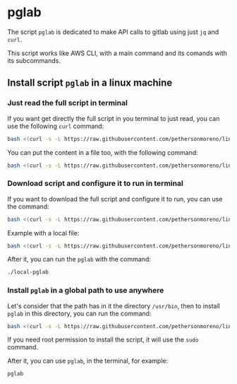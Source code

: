 # pglab

The script `pglab` is dedicated to make API calls to gitlab using just `jq` and `curl`.

This script works like AWS CLI, with a main command and its comands with its subcommands.

## Install script `pglab` in a linux machine


### Just read the full script in terminal

If you want get directly the full script in you terminal to just read, you can use the following `curl` command:

```sh
bash <(curl -s -L https://raw.githubusercontent.com/pethersonmoreno/linux-scripts/master/gitlab/bin/get-pglab)
```

You can put the content in a file too, with the following command:

```sh
bash <(curl -s -L https://raw.githubusercontent.com/pethersonmoreno/linux-scripts/master/gitlab/bin/get-pglab) > you-destiny-file
```

### Download script and configure it to run in terminal

If you want to download the full script and configure it to run, you can use the command:

```sh
bash <(curl -s -L https://raw.githubusercontent.com/pethersonmoreno/linux-scripts/master/gitlab/bin/get-pglab) your-desity-file
```

Example with a local file:

```sh
bash <(curl -s -L https://raw.githubusercontent.com/pethersonmoreno/linux-scripts/master/gitlab/bin/get-pglab) local-pglab
```

After it, you can run the `pglab` with the command:

```sh
./local-pglab
```

### Install `pglab` in a global path to use anywhere

Let's consider that the path has in it the directory `/usr/bin`, then to install `pglab` in this directory, you can run the command:

```sh
bash <(curl -s -L https://raw.githubusercontent.com/pethersonmoreno/linux-scripts/master/gitlab/bin/get-pglab) /usr/bin/pglab
```

If you need root permission to install the script, it will use the `sudo` command.


After it, you can use `pglab`, in the terminal, for example:

```sh
pglab
```
